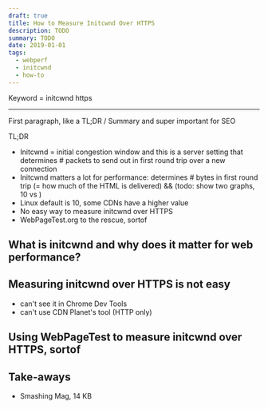 ```yaml
---
draft: true
title: How to Measure Initcwnd Over HTTPS
description: TODO
summary: TODO
date: 2019-01-01
tags:
  - webperf
  - initcwnd
  - how-to
---
```


Keyword = initcwnd https



---

First paragraph, like a TL;DR / Summary and super important for SEO

TL;DR

- Initcwnd = initial congestion window and this is a server setting that determines # packets to send out in first round trip over a new connection
- Initcwnd matters a lot for performance: determines # bytes in first round trip (= how much of the HTML is delivered) && (todo: show two graphs, 10 vs )
- Linux default is 10, some CDNs have a higher value
- No easy way to measure initcwnd over HTTPS
- WebPageTest.org to the rescue, sortof


## What is initcwnd and why does it matter for web performance?

## Measuring initcwnd over HTTPS is not easy

- can't see it in Chrome Dev Tools
- can't use CDN Planet's tool (HTTP only)


## Using WebPageTest to measure initcwnd over HTTPS, sortof



## Take-aways


- Smashing Mag, 14 KB